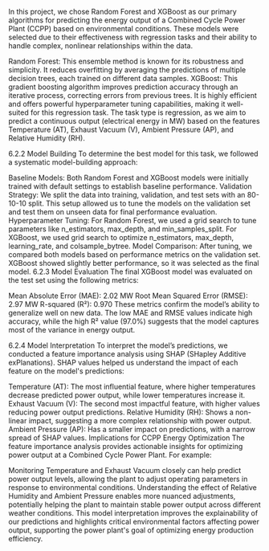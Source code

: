 In this project, we chose Random Forest and XGBoost as our primary algorithms for predicting the energy output of a Combined Cycle Power Plant (CCPP) based on environmental conditions. These models were selected due to their effectiveness with regression tasks and their ability to handle complex, nonlinear relationships within the data.

Random Forest: This ensemble method is known for its robustness and simplicity. It reduces overfitting by averaging the predictions of multiple decision trees, each trained on different data samples.
XGBoost: This gradient boosting algorithm improves prediction accuracy through an iterative process, correcting errors from previous trees. It is highly efficient and offers powerful hyperparameter tuning capabilities, making it well-suited for this regression task.
The task type is regression, as we aim to predict a continuous output (electrical energy in MW) based on the features Temperature (AT), Exhaust Vacuum (V), Ambient Pressure (AP), and Relative Humidity (RH).

6.2.2 Model Building
To determine the best model for this task, we followed a systematic model-building approach:

Baseline Models: Both Random Forest and XGBoost models were initially trained with default settings to establish baseline performance.
Validation Strategy: We split the data into training, validation, and test sets with an 80-10-10 split. This setup allowed us to tune the models on the validation set and test them on unseen data for final performance evaluation.
Hyperparameter Tuning:
For Random Forest, we used a grid search to tune parameters like n_estimators, max_depth, and min_samples_split.
For XGBoost, we used grid search to optimize n_estimators, max_depth, learning_rate, and colsample_bytree.
Model Comparison: After tuning, we compared both models based on performance metrics on the validation set. XGBoost showed slightly better performance, so it was selected as the final model.
6.2.3 Model Evaluation
The final XGBoost model was evaluated on the test set using the following metrics:

Mean Absolute Error (MAE): 2.02 MW
Root Mean Squared Error (RMSE): 2.97 MW
R-squared (R²): 0.970
These metrics confirm the model’s ability to generalize well on new data. The low MAE and RMSE values indicate high accuracy, while the high R² value (97.0%) suggests that the model captures most of the variance in energy output.

6.2.4 Model Interpretation
To interpret the model’s predictions, we conducted a feature importance analysis using SHAP (SHapley Additive exPlanations). SHAP values helped us understand the impact of each feature on the model's predictions:

Temperature (AT): The most influential feature, where higher temperatures decrease predicted power output, while lower temperatures increase it.
Exhaust Vacuum (V): The second most impactful feature, with higher values reducing power output predictions.
Relative Humidity (RH): Shows a non-linear impact, suggesting a more complex relationship with power output.
Ambient Pressure (AP): Has a smaller impact on predictions, with a narrow spread of SHAP values.
Implications for CCPP Energy Optimization
The feature importance analysis provides actionable insights for optimizing power output at a Combined Cycle Power Plant. For example:

Monitoring Temperature and Exhaust Vacuum closely can help predict power output levels, allowing the plant to adjust operating parameters in response to environmental conditions.
Understanding the effect of Relative Humidity and Ambient Pressure enables more nuanced adjustments, potentially helping the plant to maintain stable power output across different weather conditions.
This model interpretation improves the explainability of our predictions and highlights critical environmental factors affecting power output, supporting the power plant's goal of optimizing energy production efficiency.
